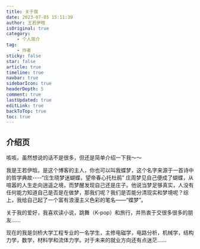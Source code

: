 ```yaml
---
title: 关于我
date: 2023-07-05 15:11:39
author: 王若伊晗
isOriginal: true
category: 
    - 个人简介
tag:
    - 作者
sticky: false
star: false
article: true
timeline: true
navbar: true
sidebarIcon: true
headerDepth: 5
comment: true
lastUpdated: true
editLink: true
backToTop: true
toc: true
---
```


## 介绍页

咳咳，虽然想说的话不是很多，但还是简单介绍一下我～～

我是王若伊晗。是这个博客的主人，你也可以叫我蝶梦，这个名字来源于一首诗中的哲学典故----“庄生晓梦迷蝴蝶，望帝春心托杜鹃”  庄周梦见自己便成了蝴蝶，从喧嚣的人生走向逍遥之境，而梦醒发现自己还是庄子。他说当梦足够真实，人没有任何能力知道自己是否是在做梦，那我们呢？我们是否能分清现实和梦境呢？综上，我给自己起了一个富有浪漫主义色彩的笔名——“蝶梦”。

关于我的爱好，我喜欢读小说，跳舞（K-pop）和旅行，并热衷于交很多很多的朋友......

现在的我是剑桥大学工程专业的一名学生，主修电磁学，电路分析，机械学，结构力学，数学，材料学和流体力学。对于未来的就业方向还有点迷茫......






